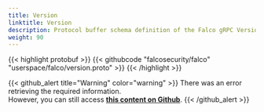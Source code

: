 ```yaml
---
title: Version
linktitle: Version
description: Protocol buffer schema definition of the Falco gRPC Version APIs
weight: 90
---
```


{{< highlight protobuf >}}
{{< githubcode "falcosecurity/falco" "userspace/falco/version.proto" >}}
{{< /highlight >}}

{{< github_alert title="Warning" color="warning" >}}
There was an error retrieving the required information.<br>
However, you can still access [**this content on Github**](https://github.com/falcosecurity/falco/blob/master/userspace/falco/version.proto).
{{< /github_alert >}}
